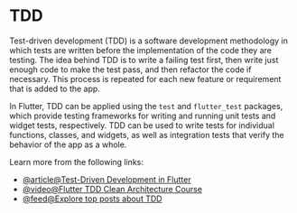 # TDD

Test-driven development (TDD) is a software development methodology in which tests are written before the implementation of the code they are testing. The idea behind TDD is to write a failing test first, then write just enough code to make the test pass, and then refactor the code if necessary. This process is repeated for each new feature or requirement that is added to the app.

In Flutter, TDD can be applied using the `test` and `flutter_test` packages, which provide testing frameworks for writing and running unit tests and widget tests, respectively. TDD can be used to write tests for individual functions, classes, and widgets, as well as integration tests that verify the behavior of the app as a whole.

Learn more from the following links:

- [@article@Test-Driven Development in Flutter](https://techblog.geekyants.com/test-driven-development-in-flutter)
- [@video@Flutter TDD Clean Architecture Course](https://www.youtube.com/watch?v=KjE2IDphA_U)
- [@feed@Explore top posts about TDD](https://app.daily.dev/tags/tdd?ref=roadmapsh)
